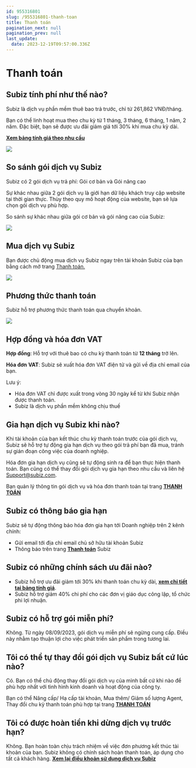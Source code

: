 ```yaml
---
id: 955316801
slug: /955316801-thanh-toan
title: Thanh toán
pagination_next: null
pagination_prev: null
last_update:
  date: 2023-12-19T09:57:00.336Z
---
```


# Thanh toán

## Subiz tính phí như thế nào?




Subiz là dịch vụ phần mềm thuê bao trả trước, chỉ từ 261,862 VNĐ/tháng.



Bạn có thể linh hoạt mua theo chu kỳ từ 1 tháng, 3 tháng, 6 tháng, 1 năm, 2 năm. Đặc biệt, bạn sẽ được ưu đãi giảm giá tới 30% khi mua chu kỳ dài.



**[Xem bảng tính giá theo nhu cầu](https://subiz.com.vn/vi/calculator.html)**




![](https://vcdn.subiz-cdn.com/file/5c65533be9b6c9314ef551c71e17375811e754072bc8d10941185980e3188848_acpxkgumifuoofoosble)

## So sánh gói dịch vụ Subiz


Subiz có 2 gói dịch vụ trả phí: Gói cơ bản và Gói nâng cao



Sự khác nhau giữa 2 gói dịch vụ là giới hạn dữ liệu khách truy cập website tại thời gian thực. Thùy theo quy mô hoạt động của website, bạn sẽ lựa chọn gói dịch vụ phù hợp.



So sánh sự khác nhau giữa gói cơ bản và gói nâng cao của Subiz:




![](https://vcdn.subiz-cdn.com/file/f632a3b5679cfbfe389242be5f5ee1cb168aa3b56830eb5172132ed9be3ab9da_acpxkgumifuoofoosble)

## Mua dịch vụ Subiz


Bạn được chủ động mua dịch vụ Subiz ngay trên tài khoản Subiz của bạn bằng cách mở trang [Thanh toán.](https://app.subiz.com.vn/subscriptions) 


![](https://vcdn.subiz-cdn.com/file/f3067ed24b1a3c1ed9663e98e4012348e25b0a136f66e868a994256e486a5bce_acpxkgumifuoofoosble)



## Phương thức thanh toán


Subiz hỗ trợ phương thức thanh toán qua chuyển khoản.




![](https://vcdn.subiz-cdn.com/file/30c22774f0aff29a3c482841c578317abe344a8b46a96a3123da5c8b9de0e510_acpxkgumifuoofoosble)



## Hợp đồng và hóa đơn VAT


**Hợp đồng**: Hỗ trợ với thuê bao có chu kỳ thanh toán từ **12 tháng** trở lên.

**Hóa đơn** **VAT**: Subiz sẽ xuất hóa đơn VAT điện tử và gửi về địa chỉ email của bạn.

Lưu ý: 

- Hóa đơn VAT chỉ được xuất trong vòng 30 ngày kể từ khi Subiz nhận được thanh toán.
- Subiz là dịch vụ phần mềm không chịu thuế
## Gia hạn dịch vụ Subiz khi nào?


Khi tài khoản của bạn kết thúc chu kỳ thanh toán trước của gói dịch vụ, Subiz sẽ hỗ trợ tự động gia hạn dịch vụ theo gói trả phí bạn đã mua, tránh sự gián đoạn công việc của doanh nghiệp.



Hóa đơn gia hạn dịch vụ cũng sẽ tự động sinh ra để bạn thực hiện thanh toán. Bạn cũng có thể thay đổi gói dịch vụ gia hạn theo nhu cầu và liên hệ Support@subiz.com.



Bạn quản lý thông tin gói dịch vụ và hóa đơn thanh toán tại trang **[THANH TOÁN](https://app.subiz.com.vn/subscriptions)**
## Subiz có thông báo gia hạn


Subiz sẽ tự động thông báo hóa đơn gia hạn tới Doanh nghiệp trên 2 kênh chính:

- Gửi email tới địa chỉ email chủ sở hữu tài khoản Subiz
- Thông báo trên trang **[Thanh toán](https://app.subiz.com.vn/subscriptions)** Subiz
## Subiz có những chính sách ưu đãi nào?


- Subiz hỗ trợ ưu đãi giảm tới 30% khi thanh toán chu kỳ dài, **[xem chi tiết tại bảng tính giá](https://subiz.com.vn/vi/calculator.html)**.
- Subiz hỗ trợ giảm 40% chi phí cho các đơn vị giáo dục công lập, tổ chức phi lợi nhuận.
## Subiz có hỗ trợ gói miễn phí?


Không. Từ ngày 08/09/2023, gói dịch vụ miễn phí sẽ ngừng cung cấp. Điều này nhằm tạo thuận lợi cho việc phát triển sản phẩm trong tương lai.
## Tôi có thể tự thay đổi gói dịch vụ Subiz bất cứ lúc nào?


Có. Bạn có thể chủ động thay đổi gói dịch vụ của mình bất cứ khi nào để phù hợp nhất với tình hình kinh doanh và hoạt động của công ty. 

Bạn có thể Nâng cấp/ Hạ cấp tài khoản, Mua thêm/ Giảm số lượng Agent, Thay đổi chu kỳ thanh toán phù hợp tại trang **[THANH TOÁN](https://app.subiz.com.vn/subscriptions)**
## Tôi có được hoàn tiền khi dừng dịch vụ trước hạn?


Không. Bạn hoàn toàn chịu trách nhiệm về việc đơn phương kết thúc tài khoản của bạn. Subiz không có chính sách hoàn thanh toán, áp dụng cho tất cả khách hàng. **[Xem lại điều khoản sử dụng dịch vụ Subiz](https://subiz.com.vn/vi/terms-of-service.html)**